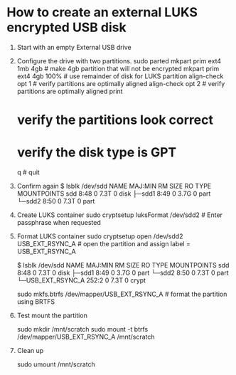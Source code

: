# How to create an external LUKS encrypted USB disk

1. Start with an empty External USB drive
2. Configure the drive with two partitions.
   sudo parted
   mkpart prim ext4 1mb 4gb    # make 4gb partition that will not be encrypted
   mkpart prim ext4 4gb 100%   # use remainder of disk for LUKS partition
   align-check opt 1           # verify partitions are optimally aligned
   align-check opt 2           # verify partitions are optimally aligned
   print
   # verify the partitions look correct
   # verify the disk type is GPT
   q   # quit
3. Confirm again
    $ lsblk /dev/sdd
    NAME   MAJ:MIN RM  SIZE RO TYPE MOUNTPOINTS
    sdd      8:48   0  7.3T  0 disk
    ├─sdd1   8:49   0  3.7G  0 part
    └─sdd2   8:50   0  7.3T  0 part
4. Create LUKS container
    sudo cryptsetup luksFormat /dev/sdd2  # Enter passphrase when requested
5. Format LUKS container
    sudo cryptsetup open /dev/sdd2 USB_EXT_RSYNC_A    # open the partition and assign label = USB_EXT_RSYNC_A

    $ lsblk /dev/sdd
    NAME                MAJ:MIN RM  SIZE RO TYPE  MOUNTPOINTS
    sdd                   8:48   0  7.3T  0 disk
    ├─sdd1                8:49   0  3.7G  0 part
    └─sdd2                8:50   0  7.3T  0 part
    └─USB_EXT_RSYNC_A 252:2    0  7.3T  0 crypt

    sudo mkfs.btrfs /dev/mapper/USB_EXT_RSYNC_A     # format the partition using BRTFS

6. Test mount the partition

   sudo mkdir /mnt/scratch
   sudo mount -t btrfs /dev/mapper/USB_EXT_RSYNC_A /mnt/scratch 
        
7. Clean up

   sudo umount /mnt/scratch
   

